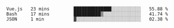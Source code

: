 <!--START_SECTION:waka-->

```text
Vue.js   23 mins         ██████████████░░░░░░░░░░░   55.88 %
Bash     17 mins         ██████████▒░░░░░░░░░░░░░░   41.74 %
JSON     1 min           ▓░░░░░░░░░░░░░░░░░░░░░░░░   02.38 %
```

<!--END_SECTION:waka-->
